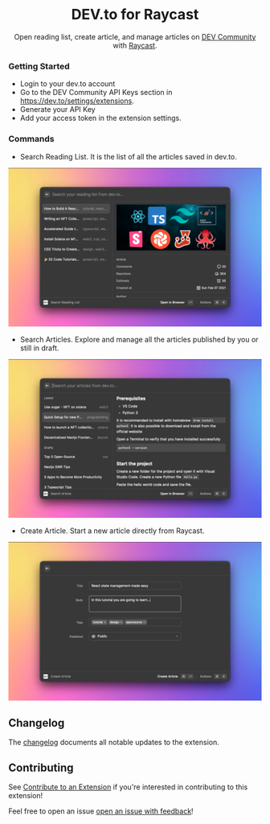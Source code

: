 <br />

<h1 align="center">
  DEV.to for Raycast
</h1>

<p align="center">
  Open reading list, create article, and manage articles on <a href="https://dev.to">DEV Community</a> with <a href="https://www.raycast.com">Raycast</a>.
</p>

### Getting Started

- Login to your dev.to account
- Go to the DEV Community API Keys section in https://dev.to/settings/extensions.
- Generate your API Key
- Add your access token in the extension settings.

### Commands

- Search Reading List. It is the list of all the articles saved in dev.to.

![notebooks](metadata/1-reading-list.png)

- Search Articles. Explore and manage all the articles published by you or still in draft.

![notebooks](metadata/2-articles.png)

- Create Article. Start a new article directly from Raycast.

![notebooks](metadata/3-create-article.png)

## Changelog

The [changelog](CHANGELOG.md) documents all notable updates to the extension.

## Contributing

See [Contribute to an Extension](https://developers.raycast.com/basics/contribute-to-an-extension) if you're interested in contributing to this extension!

Feel free to open an issue [open an issue with feedback](https://github.com/aeither/extensions/issues)!
